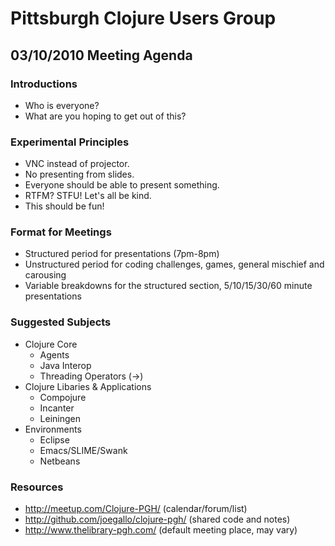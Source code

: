 Pittsburgh Clojure Users Group
==============================

03/10/2010 Meeting Agenda
-------------------------

### Introductions

* Who is everyone?
* What are you hoping to get out of this?

### Experimental Principles

* VNC instead of projector.
* No presenting from slides.
* Everyone should be able to present something.
* RTFM? STFU! Let's all be kind.
* This should be fun!

### Format for Meetings

* Structured period for presentations (7pm-8pm) 
* Unstructured period for coding challenges, games, 
  general mischief and carousing 
* Variable breakdowns for the structured section, 5/10/15/30/60 
  minute presentations

### Suggested Subjects

* Clojure Core
  - Agents
  - Java Interop
  - Threading Operators (->)
* Clojure Libaries & Applications
  - Compojure
  - Incanter
  - Leiningen
* Environments
  - Eclipse
  - Emacs/SLIME/Swank
  - Netbeans

### Resources

* <http://meetup.com/Clojure-PGH/>
  (calendar/forum/list)
* <http://github.com/joegallo/clojure-pgh/>
  (shared code and notes)
* <http://www.thelibrary-pgh.com/>
  (default meeting place, may vary)
